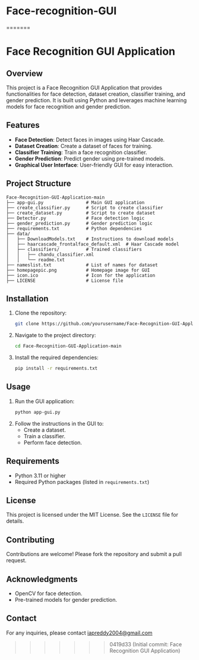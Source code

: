 
# Face-recognition-GUI
=======
# Face Recognition GUI Application

## Overview
This project is a Face Recognition GUI Application that provides functionalities for face detection, dataset creation, classifier training, and gender prediction. It is built using Python and leverages machine learning models for face recognition and gender prediction.

## Features
- **Face Detection**: Detect faces in images using Haar Cascade.
- **Dataset Creation**: Create a dataset of faces for training.
- **Classifier Training**: Train a face recognition classifier.
- **Gender Prediction**: Predict gender using pre-trained models.
- **Graphical User Interface**: User-friendly GUI for easy interaction.

## Project Structure
```
Face-Recognition-GUI-Application-main
├── app-gui.py                # Main GUI application
├── create_classifier.py      # Script to create classifier
├── create_dataset.py         # Script to create dataset
├── Detector.py               # Face detection logic
├── gender_prediction.py      # Gender prediction logic
├── requirements.txt          # Python dependencies
├── data/
│   ├── DownloadModels.txt    # Instructions to download models
│   ├── haarcascade_frontalface_default.xml  # Haar Cascade model
│   ├── classifiers/          # Trained classifiers
│   │   ├── chandu_classifier.xml
│   │   └── readme.txt
├── nameslist.txt             # List of names for dataset
├── homepagepic.png           # Homepage image for GUI
├── icon.ico                  # Icon for the application
├── LICENSE                   # License file
```

## Installation
1. Clone the repository:
   ```bash
   git clone https://github.com/yourusername/Face-Recognition-GUI-Application.git
   ```
2. Navigate to the project directory:
   ```bash
   cd Face-Recognition-GUI-Application-main
   ```
3. Install the required dependencies:
   ```bash
   pip install -r requirements.txt
   ```

## Usage
1. Run the GUI application:
   ```bash
   python app-gui.py
   ```
2. Follow the instructions in the GUI to:
   - Create a dataset.
   - Train a classifier.
   - Perform face detection.

## Requirements
- Python 3.11 or higher
- Required Python packages (listed in `requirements.txt`)

## License
This project is licensed under the MIT License. See the `LICENSE` file for details.

## Contributing
Contributions are welcome! Please fork the repository and submit a pull request.

## Acknowledgments
- OpenCV for face detection.
- Pre-trained models for gender prediction.

## Contact
For any inquiries, please contact iapreddy2004@gmail.com
>>>>>>> 0419d33 (Initial commit: Face Recognition GUI Application)
